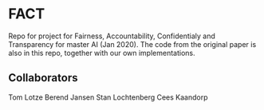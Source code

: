 # FACT
Repo for project for Fairness, Accountability, Confidentialy and Transparency for master AI (Jan 2020). The code from the original paper is also in this repo, together with our own implementations.

## Collaborators
Tom Lotze
Berend Jansen
Stan Lochtenberg
Cees Kaandorp
